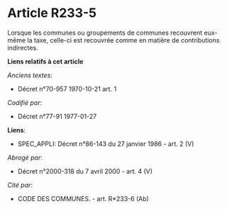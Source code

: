 # Article R233-5

Lorsque les communes ou groupements de communes recouvrent eux-même la taxe, celle-ci est recouvrée comme en matière de
contributions indirectes.

**Liens relatifs à cet article**

_Anciens textes_:

  - Décret n°70-957 1970-10-21 art. 1

_Codifié par_:

  - Décret n°77-91 1977-01-27

**Liens**:

  - SPEC_APPLI: Décret n°86-143 du 27 janvier 1986 - art. 2 (V)

_Abrogé par_:

  - Décret n°2000-318 du 7 avril 2000 - art. 4 (V)

_Cité par_:

  - CODE DES COMMUNES. - art. R*233-6 (Ab)
